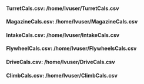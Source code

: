 #### TurretCals.csv: /home/lvuser/TurretCals.csv

#### MagazineCals.csv: /home/lvuser/MagazineCals.csv

#### IntakeCals.csv: /home/lvuser/IntakeCals.csv

#### FlywheelCals.csv: /home/lvuser/FlywheelsCals.csv

#### DriveCals.csv: /home/lvuser/DriveCals.csv

#### ClimbCals.csv: /home/lvuser/ClimbCals.csv


